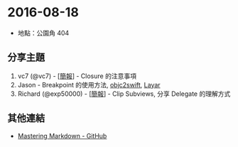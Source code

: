 # 2016-08-18

- 地點：公園角 404

## 分享主題

1. vc7 (@vc7) - [[簡報](https://speakerdeck.com/vc7/optional-yu-dao-de-wen-ti-gong-si-nei-fen-xiang-hui)] - Closure 的注意事項
2. Jason - Breakpoint  的使用方法, [objc2swift](https://github.com/yahoojapan/objc2swift), [Layar](https://www.layar.com/) 
3. Richard (@exp50000) - [[簡報](https://speakerdeck.com/exp50000/clipsubviews)] - Clip Subviews, 分享 Delegate 的理解方式

## 其他連結

- [Mastering Markdown - GitHub](https://guides.github.com/features/mastering-markdown/)
